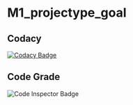# M1_projectype_goal
## Codacy
[![Codacy Badge](https://app.codacy.com/project/badge/Grade/2cd80779fd294e6c90c6c883725a3a0b)](https://www.codacy.com/gh/grautela678/M1_game_tic_tac_toe/dashboard?utm_source=github.com&amp;utm_medium=referral&amp;utm_content=grautela678/M1_game_tic_tac_toe&amp;utm_campaign=Badge_Grade)
## Code Grade
![Code Inspector Badge](https://api.codiga.io/project/29900/status/svg)

